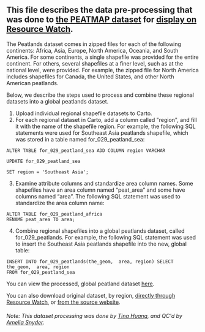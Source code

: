 
## This file describes the data pre-processing that was done to [the PEATMAP dataset](http://archive.researchdata.leeds.ac.uk/251/) for [display on Resource Watch](https://resourcewatch.org/data/explore/for019-Peatland-SEA).


The Peatlands dataset comes in zipped files for each of the following continents: Africa, Asia, Europe, North America, Oceania, and South America. For some continents, a single shapefile was provided for the entire continent. For others, several shapefiles at a finer level, such as at the national level, were provided. For example, the zipped file for North America includes shapefiles for Canada, the United States, and other North American peatlands.

Below, we describe the steps used to process and combine these regional datasets into a global peatlands dataset.

1. Upload individual regional shapefile datasets to Carto.
2. For each regional dataset in Carto, add a column called "region", and fill it with the name of the shapefile region. For example, the following SQL statements were used for Southeast Asia peatlands shapefile, which was stored in a table named for_029_peatland_sea:

```
ALTER TABLE for_029_peatland_sea ADD COLUMN region VARCHAR

UPDATE for_029_peatland_sea

SET region = 'Southeast Asia';
```
3. Examine attribute columns and standardize area column names. Some shapefiles have an area column named “peat_area” and some have columns named “area”. The following SQL statement was used to standardize the area column name:
```
ALTER TABLE for_029_peatland_africa
RENAME peat_area TO area;
```
4. Combine regional shapefiles into a global peatlands dataset, called for_029_peatlands. For example, the following SQL statement was used to insert the Southeast Asia peatlands shapefile into the new, global table: 
```
INSERT INTO for_029_peatlands(the_geom,  area, region) SELECT the_geom,  area, region
FROM for_029_peatland_sea
```
You can view the processed, global peatland dataset [here](https://resourcewatch.carto.com/u/wri-rw/dataset/for_029_peatlands).

You can also download original dataset, by region, [directly through Resource Watch](http://wri-public-data.s3.amazonaws.com/resourcewatch/for_029_peatlands.zip), or [from the source website](http://archive.researchdata.leeds.ac.uk/251/).

###### Note: This dataset processing was done by [Tina Huang](https://www.wri.org/profile/tina-huang), and QC'd by [Amelia Snyder](https://www.wri.org/profile/amelia-snyder).
